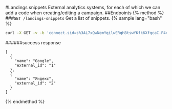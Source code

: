 #Landings snippets
External analytics systems, for each of which we can add a code when creating/editing a campaign. 
##Endpoints
{% method %}
###`GET /landings-snippets`
Get a list of snippets.
{% sample lang="bash" %}
```bash
curl -X GET -v -b 'connect.sid=s%3AL7xQwNemYqilwERqH8tswYKfk6XfqcaC.P4qkrt3mUix3Dw6A2ze7Z9phswc%2FHIKqGYZ4YJyLYE0' http://dashboard.everad.com/v2/landings-snippets
```
######success response
```
[
  {
    "name": "Google",
    "external_id": "1"
  },
  {
    "name": "Яндекс",
    "external_id": "2"
  }
]
```
{% endmethod %}
